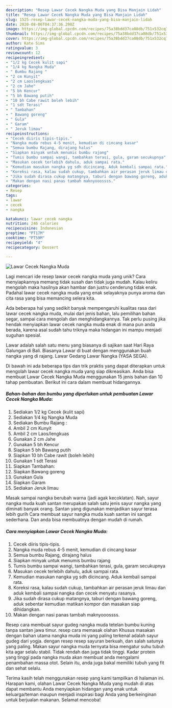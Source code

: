 ```yaml
---
description: "Resep Lawar Cecek Nangka Muda yang Bisa Manjain Lidah"
title: "Resep Lawar Cecek Nangka Muda yang Bisa Manjain Lidah"
slug: 1525-resep-lawar-cecek-nangka-muda-yang-bisa-manjain-lidah
date: 2020-08-06T04:37:36.298Z
image: https://img-global.cpcdn.com/recipes/75a38bdd37ca08db/751x532cq70/lawar-cecek-nangka-muda-foto-resep-utama.jpg
thumbnail: https://img-global.cpcdn.com/recipes/75a38bdd37ca08db/751x532cq70/lawar-cecek-nangka-muda-foto-resep-utama.jpg
cover: https://img-global.cpcdn.com/recipes/75a38bdd37ca08db/751x532cq70/lawar-cecek-nangka-muda-foto-resep-utama.jpg
author: Kate Sims
ratingvalue: 3
reviewcount: 12
recipeingredient:
- "1/2 kg Cecek kulit sapi"
- "1/4 kg Nangka Muda"
- " Bumbu Rajang "
- "2 cm Kunyit"
- "2 cm Laoslengkuas"
- "2 cm Jahe"
- "5 bh Kencur"
- "5 bh Bawang putih"
- "10 bh Cabe rawit boleh lebih"
- "1 sdt Terasi"
- " Tambahan"
- " Bawang goreng"
- " Gula"
- " Garam"
- " Jeruk limau"
recipeinstructions:
- "Cecek diiris tipis-tipis."
- "Nangka muda rebus 4-5 menit, kemudian di cincang kasar"
- "Semua bumbu Rajang, dirajang halus"
- "Siapkan minyak untuk menumis bumbu rajang"
- "Tumis bumbu sampai wangi, tambahkan terasi, gula, garam secukupnya"
- "Masukan cecek terlebih dahulu, aduk sampai rata."
- "Kemudian masukan nangka yg sdh dicincang. Aduk kembali sampai rata."
- "Koreksi rasa, kalau sudah cukup, tambahkan air perasan jeruk limau dan aduk kembali sampai nangka dan cecek menyatu rasanya."
- "Jika sudah dirasa cukup matangnya, taburi dengan bawang goreng, aduk sebentar kemudian matikan kompor dan masakan siap dihidangkan."
- "Makan dengan nasi panas tambah maknyooossss."
categories:
- Resep
tags:
- lawar
- cecek
- nangka

katakunci: lawar cecek nangka 
nutrition: 246 calories
recipecuisine: Indonesian
preptime: "PT17M"
cooktime: "PT59M"
recipeyield: "4"
recipecategory: Dessert

---
```



![Lawar Cecek Nangka Muda](https://img-global.cpcdn.com/recipes/75a38bdd37ca08db/751x532cq70/lawar-cecek-nangka-muda-foto-resep-utama.jpg)

Lagi mencari ide resep lawar cecek nangka muda yang unik? Cara menyiapkannya memang tidak susah dan tidak juga mudah. Kalau keliru mengolah maka hasilnya akan hambar dan justru cenderung tidak enak. Padahal lawar cecek nangka muda yang enak selayaknya punya aroma dan cita rasa yang bisa memancing selera kita.

Ada beberapa hal yang sedikit banyak mempengaruhi kualitas rasa dari lawar cecek nangka muda, mulai dari jenis bahan, lalu pemilihan bahan segar, sampai cara mengolah dan menghidangkannya. Tak perlu pusing jika hendak menyiapkan lawar cecek nangka muda enak di mana pun anda berada, karena asal sudah tahu triknya maka hidangan ini mampu menjadi suguhan spesial.

Lawar adalah salah satu menu yang biasanya di sajikan saat Hari Raya Galungan di Bali. Biasanya Lawar di buat dengan menggunakan buah nangka yang di rajang. Lawar Gedang Lawar Nangka (YASA SEGA).


Di bawah ini ada beberapa tips dan trik praktis yang dapat diterapkan untuk mengolah lawar cecek nangka muda yang siap dikreasikan. Anda bisa membuat Lawar Cecek Nangka Muda menggunakan 15 jenis bahan dan 10 tahap pembuatan. Berikut ini cara dalam membuat hidangannya.

<!--inarticleads1-->

##### Bahan-bahan dan bumbu yang diperlukan untuk pembuatan Lawar Cecek Nangka Muda:

1. Sediakan 1/2 kg Cecek (kulit sapi)
1. Sediakan 1/4 kg Nangka Muda
1. Sediakan  Bumbu Rajang :
1. Ambil 2 cm Kunyit
1. Ambil 2 cm Laos/lengkuas
1. Gunakan 2 cm Jahe
1. Gunakan 5 bh Kencur
1. Siapkan 5 bh Bawang putih
1. Siapkan 10 bh Cabe rawit (boleh lebih)
1. Gunakan 1 sdt Terasi
1. Siapkan  Tambahan:
1. Siapkan  Bawang goreng
1. Gunakan  Gula
1. Siapkan  Garam
1. Sediakan  Jeruk limau


Masak sampai nangka berubah warna (jadi agak kecoklatan). Nah, sayur nangka muda kuah santan merupakan salah satu jenis sayur nangka yang diminati banyak orang. Santan yang digunakan menjadikan sayur terasa lebih gurih Cara membuat sayur nangka muda kuah santan ini sangat sederhana. Dan anda bisa membuatnya dengan mudah di rumah. 

<!--inarticleads2-->

##### Cara menyiapkan Lawar Cecek Nangka Muda:

1. Cecek diiris tipis-tipis.
1. Nangka muda rebus 4-5 menit, kemudian di cincang kasar
1. Semua bumbu Rajang, dirajang halus
1. Siapkan minyak untuk menumis bumbu rajang
1. Tumis bumbu sampai wangi, tambahkan terasi, gula, garam secukupnya
1. Masukan cecek terlebih dahulu, aduk sampai rata.
1. Kemudian masukan nangka yg sdh dicincang. Aduk kembali sampai rata.
1. Koreksi rasa, kalau sudah cukup, tambahkan air perasan jeruk limau dan aduk kembali sampai nangka dan cecek menyatu rasanya.
1. Jika sudah dirasa cukup matangnya, taburi dengan bawang goreng, aduk sebentar kemudian matikan kompor dan masakan siap dihidangkan.
1. Makan dengan nasi panas tambah maknyooossss.


Resep cara membuat sayur gudeg nangka muda tetelan bumbu kuning tanpa santan jawa timur. resep cara memasak olahan Khusus masakan dengan bahan utama nangka muda ini yang paling terkenal adalah sayur gudeg dari yogja. dengan resep resep sayuran berkuah, dan salah satunya yang paling. Makan sayur nangka muda ternyata bisa mengatur suhu tubuh kita agar selalu stabil. Tidak rendah dan juga tidak tinggi. Kadar protein yang tinggi pada nangka muda akan membuat anda mengalami penambahan massa otot. Selain itu, anda juga bakal memiliki tubuh yang fit dan sehat selalu. 

Terima kasih telah menggunakan resep yang kami tampilkan di halaman ini. Harapan kami, olahan Lawar Cecek Nangka Muda yang mudah di atas dapat membantu Anda menyiapkan hidangan yang enak untuk keluarga/teman maupun menjadi inspirasi bagi Anda yang berkeinginan untuk berjualan makanan. Selamat mencoba!

